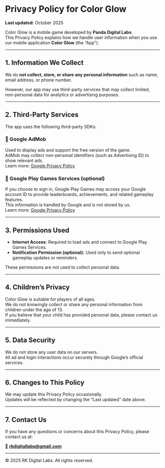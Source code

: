 # Privacy Policy for Color Glow

**Last updated:** October 2025  

Color Glow is a mobile game developed by **Panda Digital Labs**.  
This Privacy Policy explains how we handle user information when you use our mobile application **Color Glow** (the “App”).

---

## 1. Information We Collect

We do **not collect, store, or share any personal information** such as name, email address, or phone number.

However, our app may use third-party services that may collect limited, non-personal data for analytics or advertising purposes.

---

## 2. Third-Party Services

The app uses the following third-party SDKs:

### 🔹 Google AdMob
Used to display ads and support the free version of the game.  
AdMob may collect non-personal identifiers (such as Advertising ID) to show relevant ads.  
Learn more: [Google Privacy Policy](https://policies.google.com/privacy)

### 🔹 Google Play Games Services (optional)
If you choose to sign in, Google Play Games may access your Google account ID to provide leaderboards, achievements, and related gameplay features.  
This information is handled by Google and is not stored by us.  
Learn more: [Google Privacy Policy](https://policies.google.com/privacy)

---

## 3. Permissions Used

- **Internet Access:** Required to load ads and connect to Google Play Games Services.  
- **Notification Permission (optional):** Used only to send optional gameplay updates or reminders.  

These permissions are not used to collect personal data.

---

## 4. Children’s Privacy

Color Glow is suitable for players of all ages.  
We do not knowingly collect or share any personal information from children under the age of 13.  
If you believe that your child has provided personal data, please contact us immediately.

---

## 5. Data Security

We do not store any user data on our servers.  
All ad and login interactions occur securely through Google’s official services.

---

## 6. Changes to This Policy

We may update this Privacy Policy occasionally.  
Updates will be reflected by changing the “Last updated” date above.

---

## 7. Contact Us

If you have any questions or concerns about this Privacy Policy, please contact us at:  

📧 **rkdigitallabs@gmail.com**

---

© 2025 RK Digital Labs. All rights reserved.
